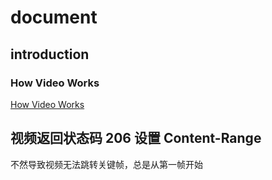 # document

## introduction

### How Video Works

[How Video Works](https://howvideo.works/)

## 视频返回状态码 206 设置 Content-Range

不然导致视频无法跳转关键帧，总是从第一帧开始
